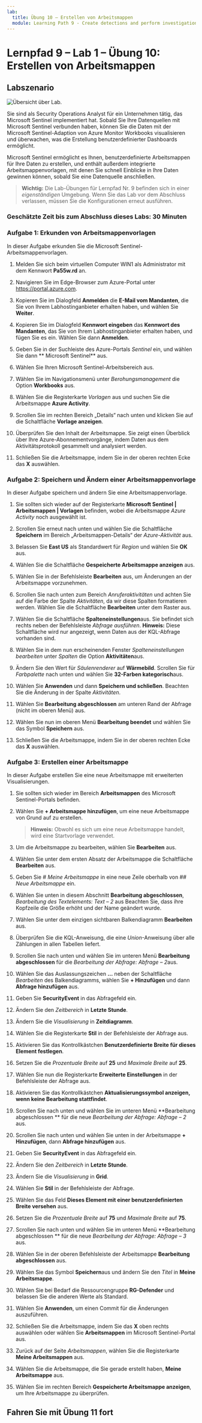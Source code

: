 ```yaml
---
lab:
  title: Übung 10 – Erstellen von Arbeitsmappen
  module: Learning Path 9 - Create detections and perform investigations using Microsoft Sentinel
---
```


# Lernpfad 9 – Lab 1 – Übung 10: Erstellen von Arbeitsmappen

## Labszenario

![Übersicht über Lab.](../Media/SC-200-Lab_Diagrams_Mod7_L1_Ex10.png)

Sie sind als Security Operations Analyst für ein Unternehmen tätig, das Microsoft Sentinel implementiert hat. Sobald Sie Ihre Datenquellen mit Microsoft Sentinel verbunden haben, können Sie die Daten mit der Microsoft Sentinel-Adaption von Azure Monitor Workbooks visualisieren und überwachen, was die Erstellung benutzerdefinierter Dashboards ermöglicht. 

Microsoft Sentinel ermöglicht es Ihnen, benutzerdefinierte Arbeitsmappen für Ihre Daten zu erstellen, und enthält außerdem integrierte Arbeitsmappenvorlagen, mit denen Sie schnell Einblicke in Ihre Daten gewinnen können, sobald Sie eine Datenquelle anschließen.

>**Wichtig:** Die Lab-Übungen für Lernpfad Nr. 9 befinden sich in einer *eigenständigen* Umgebung. Wenn Sie das Lab vor dem Abschluss verlassen, müssen Sie die Konfigurationen erneut ausführen.

### Geschätzte Zeit bis zum Abschluss dieses Labs: 30 Minuten

### Aufgabe 1: Erkunden von Arbeitsmappenvorlagen

In dieser Aufgabe erkunden Sie die Microsoft Sentinel-Arbeitsmappenvorlagen.

1. Melden Sie sich beim virtuellen Computer WIN1 als Administrator mit dem Kennwort **Pa55w.rd** an.  

1. Navigieren Sie im Edge-Browser zum Azure-Portal unter <https://portal.azure.com>.

1. Kopieren Sie im Dialogfeld **Anmelden** die **E-Mail vom Mandanten**, die Sie von Ihrem Labhostinganbieter erhalten haben, und wählen Sie **Weiter**.

1. Kopieren Sie im Dialogfeld **Kennwort eingeben** das **Kennwort des Mandanten**, das Sie von Ihrem Labhostinganbieter erhalten haben, und fügen Sie es ein. Wählen Sie dann **Anmelden**.

1. Geben Sie in der Suchleiste des Azure-Portals *Sentinel* ein, und wählen Sie dann ** Microsoft Sentinel** aus.

1. Wählen Sie Ihren Microsoft Sentinel-Arbeitsbereich aus.

1. Wählen Sie im Navigationsmenü unter *Berohungsmanagement* die Option **Workbooks** aus.

1. Wählen Sie die Registerkarte *Vorlagen* aus und suchen Sie die Arbeitsmappe **Azure Activity**.

1. Scrollen Sie im rechten Bereich „Details“ nach unten und klicken Sie auf die Schaltfläche **Vorlage anzeigen**.

1. Überprüfen Sie den Inhalt der Arbeitsmappe. Sie zeigt einen Überblick über Ihre Azure-Abonnementvorgänge, indem Daten aus dem Aktivitätsprotokoll gesammelt und analysiert werden.

1. Schließen Sie die Arbeitsmappe, indem Sie in der oberen rechten Ecke das **X** auswählen.

### Aufgabe 2: Speichern und Ändern einer Arbeitsmappenvorlage

In dieser Aufgabe speichern und ändern Sie eine Arbeitsmappenvorlage.

1. Sie sollten sich wieder auf der Registerkarte **Microsoft Sentinel | Arbeitsmappen | Vorlagen** befinden, wobei die Arbeitsmappe *Azure Activity* noch ausgewählt ist.

1. Scrollen Sie erneut nach unten und wählen Sie die Schaltfläche **Speichern** im Bereich „Arbeitsmappen-Details“ der *Azure-Aktivität* aus.

1. Belassen Sie **East US** als Standardwert für *Region* und wählen Sie **OK** aus.

1. Wählen Sie die Schaltfläche **Gespeicherte Arbeitsmappe anzeigen** aus.

1. Wählen Sie in der Befehlsleiste **Bearbeiten** aus, um Änderungen an der Arbeitsmappe vorzunehmen.

1. Scrollen Sie nach unten zum Bereich *Anruferaktivitäten* und achten Sie auf die Farbe der Spalte *Aktivitäten*, da wir diese Spalten formatieren werden. Wählen Sie die Schaltfläche **Bearbeiten** unter dem Raster aus.

1. Wählen Sie die Schaltfläche **Spalteneinstellungen**aus. Sie befindet sich rechts neben der Befehlsleiste *Abfrage ausführen*. **Hinweis:** Diese Schaltfläche wird nur angezeigt, wenn Daten aus der KQL-Abfrage vorhanden sind.

1. Wählen Sie in dem nun erscheinenden Fenster *Spalteneinstellungen bearbeiten* unter *Spalten* die Option **Aktivitäten**aus.

1. Ändern Sie den Wert für *Säulenrenderer* auf **Wärmebild**. Scrollen Sie für *Farbpalette* nach unten und wählen Sie **32-Farben kategorisch**aus.

1. Wählen Sie **Anwenden** und dann **Speichern und schließen**. Beachten Sie die Änderung in der Spalte *Aktivitäten*.

1. Wählen Sie **Bearbeitung abgeschlossen** am unteren Rand der Abfrage (nicht im oberen Menü) aus.

1. Wählen Sie nun im oberen Menü **Bearbeitung beendet** und wählen Sie das Symbol **Speichern** aus. 

1. Schließen Sie die Arbeitsmappe, indem Sie in der oberen rechten Ecke das **X** auswählen.


### Aufgabe 3: Erstellen einer Arbeitsmappe

In dieser Aufgabe erstellen Sie eine neue Arbeitsmappe mit erweiterten Visualisierungen.

1. Sie sollten sich wieder im Bereich **Arbeitsmappen** des Microsoft Sentinel-Portals befinden.

1. Wählen Sie **+ Arbeitsmappe hinzufügen**, um eine neue Arbeitsmappe von Grund auf zu erstellen. 

    >**Hinweis:** Obwohl es sich um eine neue Arbeitsmappe handelt, wird eine Startvorlage verwendet.

1. Um die Arbeitsmappe zu bearbeiten, wählen Sie **Bearbeiten** aus.

1. Wählen Sie unter dem ersten Absatz der Arbeitsmappe die Schaltfläche **Bearbeiten** aus.

1. Geben Sie *# Meine Arbeitsmappe* in eine neue Zeile oberhalb von *## Neue Arbeitsmappe* ein.

1. Wählen Sie unten in diesem Abschnitt **Bearbeitung abgeschlossen**, *Bearbeitung des Textelements: Text – 2* aus Beachten Sie, dass ihre Kopfzeile die Größe erhöht und der Name geändert wurde.

1. Wählen Sie unter dem einzigen sichtbaren Balkendiagramm **Bearbeiten** aus.

1. Überprüfen Sie die KQL-Anweisung, die eine *Union*-Anweisung über alle Zählungen in allen Tabellen liefert.

1. Scrollen Sie nach unten und wählen Sie im unteren Menü **Bearbeitung abgeschlossen** für die *Bearbeitung der Abfrage: Abfrage – 2*aus.

1. Wählen Sie das Auslassungszeichen **…** neben der Schaltfläche *Bearbeiten* des Balkendiagramms, wählen Sie **+ Hinzufügen** und dann **Abfrage hinzufügen** aus.

1. Geben Sie **SecurityEvent** in das Abfragefeld ein.

1. Ändern Sie den *Zeitbereich* in **Letzte Stunde**.

1. Ändern Sie die *Visualisierung* in **Zeitdiagramm**.

1. Wählen Sie die Registerkarte **Stil** in der Befehlsleiste der Abfrage aus.

1. Aktivieren Sie das Kontrollkästchen **Benutzerdefinierte Breite für dieses Element festlegen**.

1. Setzen Sie die *Prozentuale Breite* auf **25** und *Maximale Breite* auf **25**.

1. Wählen Sie nun die Registerkarte **Erweiterte Einstellungen** in der Befehlsleiste der Abfrage aus.

1. Aktivieren Sie das Kontrollkästchen **Aktualisierungssymbol anzeigen, wenn keine Bearbeitung stattfindet**.

1. Scrollen Sie nach unten und wählen Sie im unteren Menü **Bearbeitung abgeschlossen ** für die neue *Bearbeitung der Abfrage: Abfrage – 2* aus.

1. Scrollen Sie nach unten und wählen Sie unten in der Arbeitsmappe **+ Hinzufügen**, dann **Abfrage hinzufügen** aus.

1. Geben Sie **SecurityEvent** in das Abfragefeld ein.

1. Ändern Sie den *Zeitbereich* in **Letzte Stunde**.

1. Ändern Sie die *Visualisierung* in **Grid**.

1. Wählen Sie **Stil** in der Befehlsleiste der Abfrage.

1. Wählen Sie das Feld **Dieses Element mit einer benutzerdefinierten Breite versehen** aus.

1. Setzen Sie die *Prozentuale Breite* auf **75** und *Maximale Breite* auf **75**.

1. Scrollen Sie nach unten und wählen Sie im unteren Menü **Bearbeitung abgeschlossen ** für die neue *Bearbeitung der Abfrage: Abfrage – 3* aus.

1. Wählen Sie in der oberen Befehlsleiste der Arbeitsmappe **Bearbeitung abgeschlossen** aus.

1. Wählen Sie das Symbol **Speichern**aus und ändern Sie den *Titel* in **Meine Arbeitsmappe**.

1. Wählen Sie bei Bedarf die Ressourcengruppe **RG-Defender** und belassen Sie die anderen Werte als Standard.

1. Wählen Sie **Anwenden**, um einen Commit für die Änderungen auszuführen. 

1. Schließen Sie die Arbeitsmappe, indem Sie das **X** oben rechts auswählen oder wählen Sie **Arbeitsmappen** im Microsoft Sentinel-Portal aus.

1. Zurück auf der Seite *Arbeitsmappen*, wählen Sie die Registerkarte **Meine Arbeitsmappen** aus.

1. Wählen Sie die Arbeitsmappe, die Sie gerade erstellt haben, **Meine Arbeitsmappe** aus.

1. Wählen Sie im rechten Bereich **Gespeicherte Arbeitsmappe anzeigen**, um Ihre Arbeitsmappe zu überprüfen.

## Fahren Sie mit Übung 11 fort
